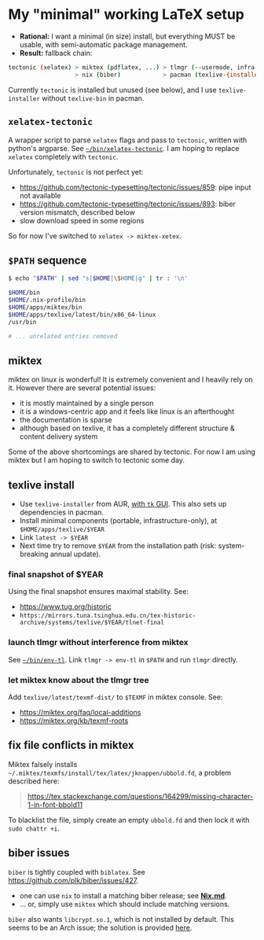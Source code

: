 # My "minimal" working LaTeX setup

- **Rational:** I want a minimal (in size) install, but everything MUST be usable, with semi-automatic package management.
- **Result:** fallback chain:
```bash
tectonic (xelatex) > miktex (pdflatex, ...) > tlmgr (--usermode, infra-only)
                   > nix (biber)            > pacman (texlive-{installer,bin})
```
Currently `tectonic` is installed but unused (see below), and I use `texlive-installer` without `texlive-bin` in pacman.

## `xelatex-tectonic`

A wrapper script to parse `xelatex` flags and pass to `tectonic`, written with python's argparse. See [`~/bin/xelatex-tectonic`](https://github.com/bryango/cheznous/blob/-/bin/xelatex-tectonic). I am hoping to replace `xelatex` completely with `tectonic`. 

Unfortunately, `tectonic` is not perfect yet:
- https://github.com/tectonic-typesetting/tectonic/issues/859: pipe input not available
- https://github.com/tectonic-typesetting/tectonic/issues/893: biber version mismatch, described below
- slow download speed in some regions

So for now I've switched to `xelatex -> miktex-xetex`. 

## `$PATH` sequence

```bash
$ echo "$PATH" | sed "s|$HOME|\$HOME|g" | tr : '\n'

$HOME/bin
$HOME/.nix-profile/bin
$HOME/apps/miktex/bin
$HOME/apps/texlive/latest/bin/x86_64-linux
/usr/bin

# ... unrelated entries removed
```

## miktex

miktex on linux is wonderful! It is extremely convenient and I heavily rely on it. However there are several potential issues:
- it is mostly maintained by a single person
- it is a windows-centric app and it feels like linux is an afterthought
- the documentation is sparse
- although based on texlive, it has a completely different structure & content delivery system

Some of the above shortcomings are shared by tectonic. For now I am using miktex but I am hoping to switch to tectonic some day.

## texlive install

- Use `texlive-installer` from AUR, [with `tk` GUI](https://github.com/bryango/aur/tree/texlive-installer). This also sets up dependencies in pacman. 
- Install minimal components (portable, infrastructure-only), at `$HOME/apps/texlive/$YEAR`
- Link `latest -> $YEAR`
- Next time try to remove `$YEAR` from the installation path (risk: system-breaking annual update).

### final snapshot of $YEAR

Using the final snapshot ensures maximal stability. See:
- https://www.tug.org/historic
- `https://mirrors.tuna.tsinghua.edu.cn/tex-historic-archive/systems/texlive/$YEAR/tlnet-final` 

### launch tlmgr without interference from miktex

See [`~/bin/env-tl`](https://github.com/bryango/cheznous/blob/-/bin/env-tl). Link `tlmgr -> env-tl` in `$PATH` and run `tlmgr` directly.

### let miktex know about the tlmgr tree

Add `texlive/latest/texmf-dist/` to `$TEXMF` in miktex console. See:
- https://miktex.org/faq/local-additions
- https://miktex.org/kb/texmf-roots

## fix file conflicts in miktex

Miktex falsely installs `~/.miktex/texmfs/install/tex/latex/jknappen/ubbold.fd`, a problem described here:
> https://tex.stackexchange.com/questions/164299/missing-character-1-in-font-bbold11

To blacklist the file, simply create an empty `ubbold.fd` and then lock it with `sudo chattr +i`. 

## biber issues

`biber` is tightly coupled with `biblatex`. See https://github.com/plk/biber/issues/427. 

- one can use `nix` to install a matching biber release; see [**Nix.md**](./Nix.md).
- ... or, simply use `miktex` which should include matching versions.

`biber` also wants `libcrypt.so.1`, which is not installed by default. This seems to be an Arch issue; the solution is provided [here](https://stackoverflow.com/questions/71171446/biber-wants-to-load-libcrypt-so-1-but-it-is-missing).

